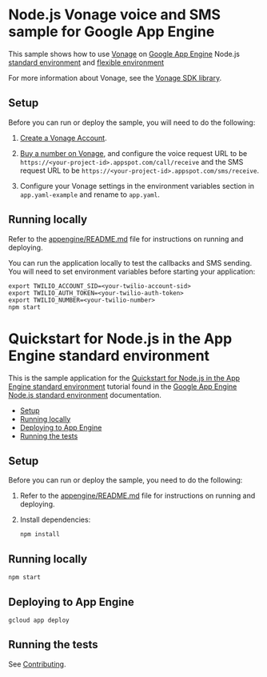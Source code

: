# Node.js Vonage voice and SMS sample for Google App Engine

This sample shows how to use [Vonage](https://www.vonage.com/) on
[Google App Engine](https://cloud.google.com/appengine) Node.js [standard environment](https://cloud.google.com/appengine/docs/standard/nodejs)
and [flexible environment](https://cloud.google.com/appengine/docs/flexible/nodejs)

For more information about Vonage, see the
[Vonage SDK library](https://developer.vonage.com).

## Setup

Before you can run or deploy the sample, you will need to do the following:

1. [Create a Vonage Account](https://dashboard.nexmo.com/sign-up).

2. [Buy a number on Vonage](https://dashboard.nexmo.com/buy-numbers), and configure the voice request URL to be
`https://<your-project-id>.appspot.com/call/receive` and the SMS request URL to
be `https://<your-project-id>.appspot.com/sms/receive`.

3. Configure your Vonage settings in the environment variables section in `app.yaml-example` and rename to `app.yaml`.

## Running locally

Refer to the [appengine/README.md](../README.md) file for instructions on
running and deploying.

You can run the application locally to test the callbacks and SMS sending. You
will need to set environment variables before starting your application:

    export TWILIO_ACCOUNT_SID=<your-twilio-account-sid>
    export TWILIO_AUTH_TOKEN=<your-twilio-auth-token>
    export TWILIO_NUMBER=<your-twilio-number>
    npm start


# Quickstart for Node.js in the App Engine standard environment

This is the sample application for the
[Quickstart for Node.js in the App Engine standard environment][tutorial]
tutorial found in the [Google App Engine Node.js standard environment][appengine]
documentation.

* [Setup](#setup)
* [Running locally](#running-locally)
* [Deploying to App Engine](#deploying-to-app-engine)
* [Running the tests](#running-the-tests)

## Setup

Before you can run or deploy the sample, you need to do the following:

1.  Refer to the [appengine/README.md][readme] file for instructions on
    running and deploying.
1.  Install dependencies:

        npm install

## Running locally

    npm start

## Deploying to App Engine

    gcloud app deploy

## Running the tests

See [Contributing][contributing].

[appengine]: https://cloud.google.com/appengine/docs/standard/nodejs
[tutorial]: https://cloud.google.com/appengine/docs/standard/nodejs/quickstart
[readme]: ../../README.md
[contributing]: https://github.com/GoogleCloudPlatform/nodejs-docs-samples/blob/main/CONTRIBUTING.md


